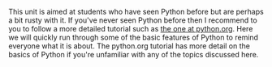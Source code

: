 
This unit is aimed at students who have seen Python before but are perhaps a
bit rusty with it. If you've never seen Python before then I recommend to you
to follow a more detailed tutorial such as [the one at
python.org](https://docs.python.org/3/tutorial/index.html). Here we will
quickly run through some of the basic features of Python to remind everyone
what it is about. The python.org tutorial has more detail on the basics of
Python if you're unfamiliar with any of the topics discussed here.

